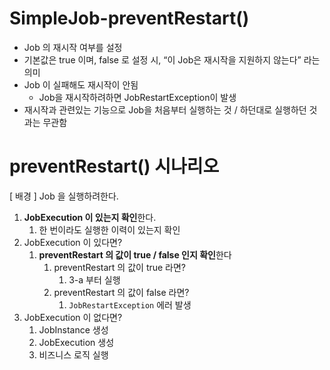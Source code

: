 # SimpleJob-preventRestart()

- Job 의 재시작 여부를 설정
- 기본값은 true 이며, false 로 설정 시, “이 Job은 재시작을 지원하지 않는다” 라는 의미
- Job 이 실패해도 재시작이 안됨
    - Job을 재시작하려하면 JobRestartException이 발생
- 재시작과 관련있는 기능으로 Job을 처음부터 실행하는 것 / 하던대로 실행하던 것과는 무관함

# preventRestart() 시나리오

[ 배경 ] Job 을 실행하려한다.

1. **JobExecution 이 있는지 확인**한다.
    1. 한 번이라도 실행한 이력이 있는지 확인
2. JobExecution 이 있다면?
    1. **preventRestart 의 값이 true / false 인지 확인**한다
        1. preventRestart 의 값이 true 라면?
            1. 3-a 부터 실행
        2. preventRestart 의 값이 false 라면?
            1. `JobRestartException` 에러 발생
3. JobExecution 이 없다면?
    1. JobInstance 생성
    2. JobExecution 생성
    3. 비즈니스 로직 실행